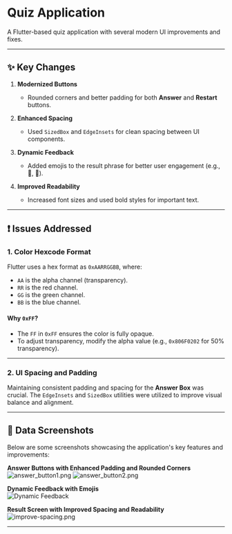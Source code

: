 # Quiz Application

A Flutter-based quiz application with several modern UI improvements and fixes.

---

## ✨ Key Changes

1. **Modernized Buttons**
    - Rounded corners and better padding for both **Answer** and **Restart** buttons.

2. **Enhanced Spacing**
    - Used `SizedBox` and `EdgeInsets` for clean spacing between UI components.

3. **Dynamic Feedback**
    - Added emojis to the result phrase for better user engagement (e.g., 🎉, 🙁).

4. **Improved Readability**
    - Increased font sizes and used bold styles for important text.

---

## ❗ Issues Addressed

### 1. **Color Hexcode Format**
Flutter uses a hex format as `0xAARRGGBB`, where:
- `AA` is the alpha channel (transparency).
- `RR` is the red channel.
- `GG` is the green channel.
- `BB` is the blue channel.

#### Why `0xFF`?
- The `FF` in `0xFF` ensures the color is fully opaque.
- To adjust transparency, modify the alpha value (e.g., `0x806F0202` for 50% transparency).

---

### 2. **UI Spacing and Padding**
Maintaining consistent padding and spacing for the **Answer Box** was crucial. The `EdgeInsets` and `SizedBox` utilities were utilized to improve visual balance and alignment.

---

## 📸 Data Screenshots

Below are some screenshots showcasing the application's key features and improvements:

**Answer Buttons with Enhanced Padding and Rounded Corners**  
![answer_button1.png](screenshots/answer_button1.png)
![answer_button2.png](screenshots/answer_button2.png)

**Dynamic Feedback with Emojis**  
![Dynamic Feedback](./screenshots/result_screen.png)

**Result Screen with Improved Spacing and Readability**  
![improve-spacing.png](screenshots/improve-spacing.png)

---


